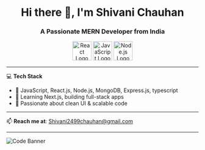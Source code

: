 <h1 align="center">Hi there 👋, I'm Shivani Chauhan</h1>
<h3 align="center">A Passionate MERN Developer from India</h3>

<p align="center">
  <img src="https://cdn.jsdelivr.net/gh/devicons/devicon/icons/react/react-original.svg" alt="React Logo" width="50" />
  <img src="https://cdn.jsdelivr.net/gh/devicons/devicon/icons/javascript/javascript-original.svg" alt="JavaScript Logo" width="50" />
  <img src="https://cdn.jsdelivr.net/gh/devicons/devicon/icons/nodejs/nodejs-original.svg" alt="Node.js Logo" width="50" />
</p>

---

💻 **Tech Stack**

- 🔹 JavaScript, React.js, Node.js, MongoDB, Express.js, typescript
- 🔹 Learning Next.js, building full-stack apps  
- 🔹 Passionate about clean UI & scalable code  

---

📫 **Reach me at**: Shivani2499chauhan@gmail.com

---

![Code Banner](https://readme-typing-svg.herokuapp.com/?lines=Shivani+Chauhan+-+Frontend+Engineer;React+%7C+Next+%7C+Node+%7C+MongoDB&center=true&width=500&height=45)

